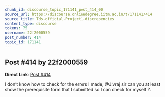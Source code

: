 ```yaml
---
chunk_id: discourse_topic_171141_post_414_00
source_url: https://discourse.onlinedegree.iitm.ac.in/t/171141/414
source_title: Tds-official-Project1-discrepencies
content_type: discourse
tokens: 75
username: 22f2000559
post_number: 414
topic_id: 171141
---
```


## Post #414 by 22f2000559

**Direct Link**: [Post #414](https://discourse.onlinedegree.iitm.ac.in/t/171141/414)

I don’t know how to check for the errors I made, @Jivraj sir can you at least show the prerequisite form that I submitted so I can check for myself ?.
